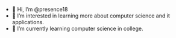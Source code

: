 - 👋 Hi, I’m @presence18
- 👀 I’m interested in learning more about computer science and it applications.
- 🌱 I’m currently learning computer science in college.

<!---
presence18/presence18 is a ✨ special ✨ repository because its `README.md` (this file) appears on your GitHub profile.
You can click the Preview link to take a look at your changes.
--->
